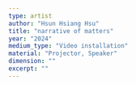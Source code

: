 ```yaml
---
type: artist
author: "Hsun Hsiang Hsu"
title: "narrative of matters"
year: "2024"
medium_type: "Video installation"
material: "Projector, Speaker"
dimension: ""
excerpt: ""
---
```


